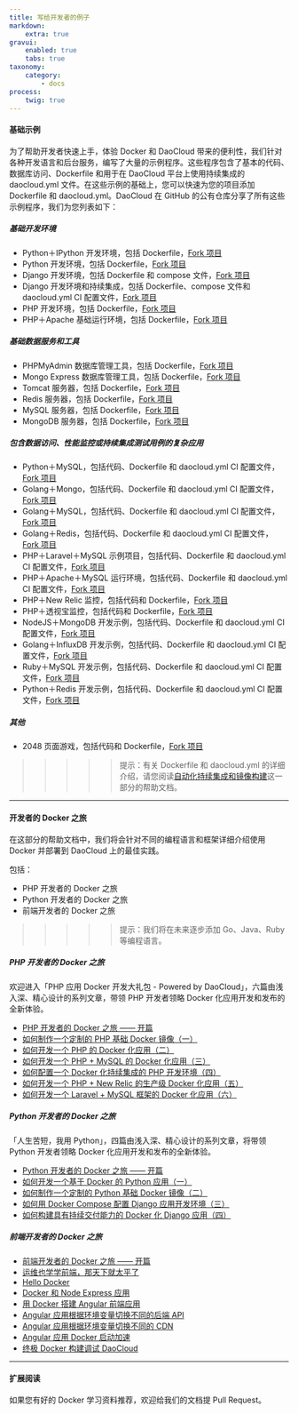 ```yaml
---
title: 写给开发者的例子
markdown:
    extra: true
gravui:
    enabled: true
    tabs: true
taxonomy:
    category:
        - docs
process:
    twig: true
---
```


<!-- reviewed by fiona -->

<!--这篇也不需要修改了-->


#### 基础示例

为了帮助开发者快速上手，体验 Docker 和 DaoCloud 带来的便利性，我们针对各种开发语言和后台服务，编写了大量的示例程序。这些程序包含了基本的代码、数据库访问、Dockerfile 和用于在 DaoCloud 平台上使用持续集成的 daocloud.yml 文件。在这些示例的基础上，您可以快速为您的项目添加 Dockerfile 和 daocloud.yml。DaoCloud 在 GitHub 的公有仓库分享了所有这些示例程序，我们为您列表如下：

##### 基础开发环境
+ Python＋IPython 开发环境，包括 Dockerfile，[Fork 项目](https://github.com/DaoCloud/python-ipython-notebook) 
+ Python 开发环境，包括 Dockerfile，[Fork 项目](https://github.com/DaoCloud/python-sample-base-image)  
+ Django 开发环境，包括 Dockerfile 和 compose 文件，[Fork 项目 ](https://github.com/DaoCloud/python-django-sample)
+ Django 开发环境和持续集成，包括 Dockerfile、compose 文件和 daocloud.yml CI 配置文件，[Fork 项目](https://github.com/DaoCloud/python-django-cd-sample)
+ PHP 开发环境，包括 Dockerfile，[Fork 项目](https://github.com/DaoCloud/php-sample) 
+ PHP＋Apache 基础运行环境，包括 Dockerfile，[Fork 项目](https://github.com/DaoCloud/php-apache-image) 

##### 基础数据服务和工具
+ PHPMyAdmin 数据库管理工具，包括 Dockerfile，[Fork 项目](https://github.com/DaoCloud/phpmyadmin/blob/master/Dockerfile) 
+ Mongo Express 数据库管理工具，包括 Dockerfile，[Fork 项目](https://github.com/DaoCloud/dao-mongo-express) 
+ Tomcat 服务器，包括 Dockerfile，[Fork 项目](https://github.com/DaoCloud/dao-tomcat)
+ Redis 服务器，包括 Dockerfile，[Fork 项目](https://github.com/DaoCloud/dao-redis)
+ MySQL 服务器，包括 Dockerfile，[Fork 项目](https://github.com/DaoCloud/dao-mysql)
+ MongoDB 服务器，包括 Dockerfile，[Fork 项目](https://github.com/DaoCloud/dao-mongodb)

##### 包含数据访问、性能监控或持续集成测试用例的复杂应用
+ Python＋MySQL，包括代码、Dockerfile 和 daocloud.yml CI 配置文件，[Fork 项目](https://github.com/DaoCloud/python-mysql-sample) 
+ Golang＋Mongo，包括代码、Dockerfile 和 daocloud.yml CI 配置文件，[Fork 项目](https://github.com/DaoCloud/golang-mongo-sample) 
+ Golang＋MySQL，包括代码、Dockerfile 和 daocloud.yml CI 配置文件，[Fork 项目](https://github.com/DaoCloud/golang-mysql-sample) 
+ Golang＋Redis，包括代码、Dockerfile 和 daocloud.yml CI 配置文件，[Fork 项目](https://github.com/DaoCloud/golang-redis-sample) 
+ PHP＋Laravel＋MySQL 示例项目，包括代码、Dockerfile 和 daocloud.yml CI 配置文件，[Fork 项目](https://github.com/DaoCloud/php-laravel-mysql-sample) 
+ PHP＋Apache＋MySQL 运行环境，包括代码、Dockerfile 和 daocloud.yml CI 配置文件，[Fork 项目](https://github.com/DaoCloud/php-apache-mysql-sample)
+ PHP＋New Relic 监控，包括代码和 Dockerfile，[Fork 项目](https://github.com/DaoCloud/php-newrelic-sample)
+ PHP＋透视宝监控，包括代码和 Dockerfile，[Fork 项目](https://github.com/DaoCloud/php-toushibao-sample)
+ NodeJS＋MongoDB 开发示例，包括代码、Dockerfile 和 daocloud.yml CI 配置文件，[Fork 项目](https://github.com/DaoCloud/node-mongo-sample)
+ Golang＋InfluxDB 开发示例，包括代码、Dockerfile 和 daocloud.yml CI 配置文件，[Fork 项目](https://github.com/DaoCloud/golang-influxdb-sample)
+ Ruby＋MySQL 开发示例，包括代码、Dockerfile 和 daocloud.yml CI 配置文件，[Fork 项目](https://github.com/DaoCloud/ruby-mysql-sample)
+ Python＋Redis 开发示例，包括代码、Dockerfile 和 daocloud.yml CI 配置文件，[Fork 项目](https://github.com/DaoCloud/python-redis-sample)

##### 其他
+ 2048 页面游戏，包括代码和 Dockerfile，[Fork 项目 ](https://github.com/DaoCloud/dao-2048)

>>>>> 提示：有关 Dockerfile 和 daocloud.yml 的详细介绍，请您阅读[自动化持续集成和镜像构建](../../ci-image-build)这一部分的帮助文档。

---

#### 开发者的 Docker 之旅

在这部分的帮助文档中，我们将会针对不同的编程语言和框架详细介绍使用 Docker 并部署到 DaoCloud 上的最佳实践。

包括：
+ PHP 开发者的 Docker 之旅
+ Python 开发者的 Docker 之旅
+ 前端开发者的 Docker 之旅

>>>>> 提示：我们将在未来逐步添加 Go、Java、Ruby 等编程语言。

##### PHP 开发者的 Docker 之旅

欢迎进入「PHP 应用 Docker 开发大礼包 - Powered by DaoCloud」，六篇由浅入深、精心设计的系列文章，带领 PHP 开发者领略 Docker 化应用开发和发布的全新体验。

* [PHP 开发者的 Docker 之旅 —— 开篇](../../php-docker/php-docker)
* [如何制作一个定制的 PHP 基础 Docker 镜像（一）](../../php-docker/php-docker-001)
* [如何开发一个 PHP 的 Docker 化应用（二）](../../php-docker/php-docker-002)
* [如何开发一个 PHP + MySQL 的 Docker 化应用（三）](../../php-docker/php-mysql-docker-003)
* [如何配置一个 Docker 化持续集成的 PHP 开发环境（四）](../../php-docker/docker-php-ci)
* [如何开发一个 PHP + New Relic 的生产级 Docker 化应用（五）](../../php-docker/php-newrelic-docker-05)
* [如何开发一个 Laravel + MySQL 框架的 Docker 化应用（六）](../../php-docker/laravel-mysql-docker-06)

##### Python 开发者的 Docker 之旅

「人生苦短，我用 Python」，四篇由浅入深、精心设计的系列文章，将带领 Python 开发者领略 Docker 化应用开发和发布的全新体验。


* [Python 开发者的 Docker 之旅 —— 开篇](../../python-docker/python-docker)
* [如何开发一个基于 Docker 的 Python 应用（一）](../../python-docker/docker-python-001)
* [如何制作一个定制的 Python 基础 Docker 镜像（二）](../../python-docker/python-docker-002)
* [如何用 Docker Compose 配置 Django 应用开发环境（三）](../../python-docker/docker-compose-django)
* [如何构建具有持续交付能力的 Docker 化 Django 应用（四）](../../python-docker/docker-django)

##### 前端开发者的 Docker 之旅

* [前端开发者的 Docker 之旅 —— 开篇](../../docker-frontend/docker-frontend-open)
* [运维也学学前端，那天下就太平了](../../docker-frontend/frontend-docker-together)
* [Hello Docker](../../docker-frontend/hello-docker)
* [Docker 和 Node Express 应用](../../docker-frontend/docker-node-express)
* [用 Docker 搭建 Angular 前端应用](../../docker-frontend/docker-angular)
* [Angular 应用根据环境变量切换不同的后端 API](../../docker-frontend/angular-api)
* [Angular 应用根据环境变量切换不同的 CDN](../../docker-frontend/angular-cdn)
* [Angular 应用 Docker 启动加速](../../docker-frontend/angular-docker)
* [终极 Docker 构建调试 DaoCloud](../../docker-frontend/docker-daocloud)


---
#### 扩展阅读

如果您有好的 Docker 学习资料推荐，欢迎给我们的文档提 Pull Request。
